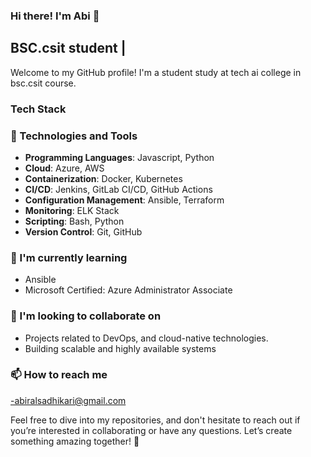 ### Hi there! I'm Abi 👋

## BSC.csit student | 

Welcome to my GitHub profile! I'm a student study at tech ai college in bsc.csit course. 
### Tech Stack


### 🔧 Technologies and Tools

- **Programming Languages**: Javascript, Python
- **Cloud**: Azure, AWS
- **Containerization**: Docker, Kubernetes
- **CI/CD**: Jenkins, GitLab CI/CD, GitHub Actions
- **Configuration Management**: Ansible, Terraform
- **Monitoring**: ELK Stack
- **Scripting**: Bash, Python
- **Version Control**: Git, GitHub

### 🌱 I'm currently learning

- Ansible
- Microsoft Certified: Azure Administrator Associate

### 👯 I'm looking to collaborate on

- Projects related to DevOps, and cloud-native technologies.
- Building scalable and highly available systems

### 📫 How to reach me

-abiralsadhikari@gmail.com


Feel free to dive into my repositories, and don't hesitate to reach out if you’re interested in collaborating or have any questions. Let’s create something amazing together! 🚀